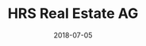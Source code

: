 ﻿---
title:          "HRS Real Estate AG"
date:           "2018-07-05"
draft:          false
robotsExclude:  true
forceNowrap:    false
---
